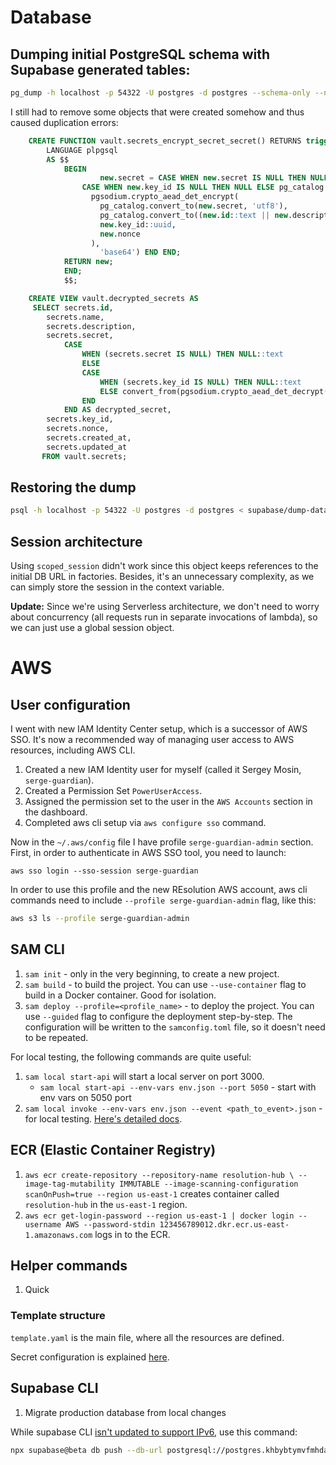 # Database

## Dumping initial PostgreSQL schema with Supabase generated tables:

```bash
pg_dump -h localhost -p 54322 -U postgres -d postgres --schema-only --no-owner --no-acl > init.sql
```

I still had to remove some objects that were created somehow and thus caused duplication errors:

```sql
    CREATE FUNCTION vault.secrets_encrypt_secret_secret() RETURNS trigger
        LANGUAGE plpgsql
        AS $$
            BEGIN
                    new.secret = CASE WHEN new.secret IS NULL THEN NULL ELSE
                CASE WHEN new.key_id IS NULL THEN NULL ELSE pg_catalog.encode(
                  pgsodium.crypto_aead_det_encrypt(
                    pg_catalog.convert_to(new.secret, 'utf8'),
                    pg_catalog.convert_to((new.id::text || new.description::text || new.created_at::text || new.updated_at::text)::text, 'utf8'),
                    new.key_id::uuid,
                    new.nonce
                  ),
                    'base64') END END;
            RETURN new;
            END;
            $$;

    CREATE VIEW vault.decrypted_secrets AS
     SELECT secrets.id,
        secrets.name,
        secrets.description,
        secrets.secret,
            CASE
                WHEN (secrets.secret IS NULL) THEN NULL::text
                ELSE
                CASE
                    WHEN (secrets.key_id IS NULL) THEN NULL::text
                    ELSE convert_from(pgsodium.crypto_aead_det_decrypt(decode(secrets.secret, 'base64'::text), convert_to(((((secrets.id)::text || secrets.description) || (secrets.created_at)::text) || (secrets.updated_at)::text), 'utf8'::name), secrets.key_id, secrets.nonce), 'utf8'::name)
                END
            END AS decrypted_secret,
        secrets.key_id,
        secrets.nonce,
        secrets.created_at,
        secrets.updated_at
       FROM vault.secrets;
```

## Restoring the dump

```bash
psql -h localhost -p 54322 -U postgres -d postgres < supabase/dump-data-06.01.2024.sql
```

## Session architecture

Using `scoped_session` didn't work since this object keeps references to the initial DB URL in factories.
Besides, it's an unnecessary complexity, as we can simply store the session in the context variable.

**Update:** Since we're using Serverless architecture, we don't need to worry about concurrency (all requests run in
separate invocations of lambda), so we can just use a global session object.

# AWS

## User configuration

I went with new IAM Identity Center setup, which is a successor of AWS SSO. It's now a recommended way
of managing user access to AWS resources, including AWS CLI.

1. Created a new IAM Identity user for myself (called it Sergey Mosin, `serge-guardian`).
2. Created a Permission Set `PowerUserAccess`.
3. Assigned the permission set to the user in the `AWS Accounts` section in the dashboard.
4. Completed aws cli setup via `aws configure sso` command.

Now in the `~/.aws/config` file I have profile `serge-guardian-admin` section.
First, in order to authenticate in AWS SSO tool, you need to launch:
```
aws sso login --sso-session serge-guardian
```

In order to use this profile and the new REsolution AWS account, aws cli commands need to include
`--profile serge-guardian-admin` flag, like this:

```bash
aws s3 ls --profile serge-guardian-admin
```

## SAM CLI

1. `sam init` - only in the very beginning, to create a new project.
2. `sam build` - to build the project. You can use `--use-container` flag to build in a Docker container. Good for
   isolation.
3. `sam deploy --profile=<profile_name>` - to deploy the project. You can use `--guided` flag to configure the
   deployment step-by-step.
   The configuration will be written to the `samconfig.toml` file, so it doesn't need to be repeated.

For local testing, the following commands are quite useful:

1. `sam local start-api` will start a local server on port 3000.
   * `sam local start-api --env-vars env.json --port 5050` - start with env vars on 5050 port
2. `sam local invoke --env-vars env.json --event <path_to_event>.json` - for local testing.
   [Here's detailed docs](https://docs.aws.amazon.com/serverless-application-model/latest/developerguide/sam-cli-command-reference-sam-local-invoke.html).

## ECR (Elastic Container Registry)

1. `aws ecr create-repository --repository-name resolution-hub \
--image-tag-mutability IMMUTABLE --image-scanning-configuration scanOnPush=true --region us-east-1`
   creates container called `resolution-hub` in the `us-east-1` region.
2. `aws ecr get-login-password --region us-east-1 | docker login --username AWS --password-stdin 123456789012.dkr.ecr.us-east-1.amazonaws.com`
   logs in to the ECR.

## Helper commands

1. Quick 
### Template structure

`template.yaml` is the main file, where all the resources are defined.

Secret configuration is explained [here](https://stackoverflow.com/a/65777849/1573766).

## Supabase CLI

1. Migrate production database from local changes

While supabase CLI [isn't updated to support IPv6](https://github.com/supabase/cli/issues/1625),
use this command:
```bash
npx supabase@beta db push --db-url postgresql://postgres.khbybtymvfmhdakalayr:oNGhdBRtaaOUEHfe@aws-0-us-east-1.pooler.supabase.com:5432
```